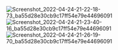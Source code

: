 ![Screenshot_2022-04-24-21-22-18-73_ba55d28e30cb9c17ff54e79e44696091](https://user-images.githubusercontent.com/79209764/164994941-93ba0b84-8372-4bf3-b75a-0bf2ca61adee.jpg)
![Screenshot_2022-04-24-21-23-40-16_ba55d28e30cb9c17ff54e79e44696091](https://user-images.githubusercontent.com/79209764/164994966-89853302-93c4-4c07-9201-093ae81532d0.jpg)
![Screenshot_2022-04-24-21-26-19-70_ba55d28e30cb9c17ff54e79e44696091](https://user-images.githubusercontent.com/79209764/164994969-adecf37e-28bd-488e-b194-05b63842f83c.jpg)

